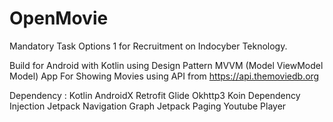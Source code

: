 # OpenMovie
Mandatory Task Options 1 for Recruitment on Indocyber Teknology.

Build for Android with Kotlin using Design Pattern MVVM (Model ViewModel Model)
App For Showing Movies using API from https://api.themoviedb.org 

Dependency : 
Kotlin 
AndroidX
Retrofit
Glide 
Okhttp3
Koin Dependency Injection
Jetpack Navigation Graph
Jetpack Paging
Youtube Player

